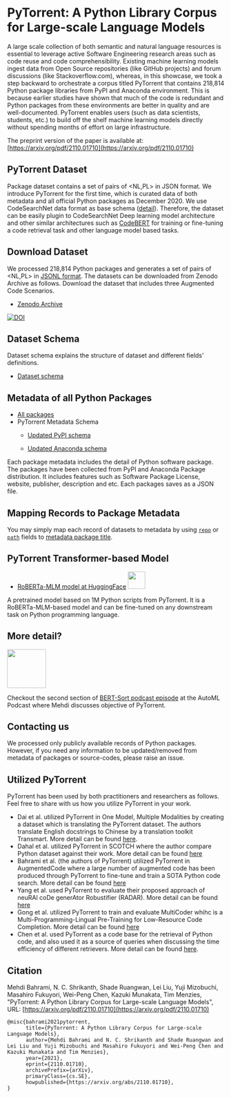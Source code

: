 # PyTorrent: A Python Library Corpus for Large-scale Language Models
A large scale collection of both semantic and natural language resources is essential to leverage active Software Engineering research areas such as code reuse and code comprehensibility. Existing machine learning models ingest data from Open Source repositories (like GitHub projects) and forum discussions (like Stackoverflow.com), whereas, in this showcase, we took a step backward to orchestrate a corpus titled PyTorrent that contains 218,814 Python package libraries from PyPI and Anaconda environment. This is because earlier studies have shown that much of the code is redundant and Python packages from these environments are better in quality and are well-documented. PyTorrent enables users (such as data scientists, students, etc.) to build off the shelf machine learning models directly without spending months of effort on large infrastructure.

The preprint version of the paper is available at: [https://arxiv.org/pdf/2110.01710](https://arxiv.org/pdf/2110.01710)

## PyTorrent Dataset
Package dataset contains a set of pairs of <NL,PL> in JSON format. We introduce PyTorrent for the first time, which is curated data of both metadata and all official Python packages as December 2020. We use CodeSearchNet data format as base schema ([detail](https://github.com/github/codesearchnet#data-details)). Therefore, the dataset can be easily plugin to CodeSearchNet Deep learning model architecture and other similar architectures such as [CodeBERT](https://github.com/microsoft/CodeBERT) for training or fine-tuning a code retrieval task and other language model based tasks.

## Download Dataset 
We processed 218,814 Python packages and generates a set of pairs of <NL,PL> in [JSONL format](https://jsonlines.org/). The datasets can be downloaded from Zenodo Archive as follows. Download the dataset that includes three Augmented Code Scenarios. 

- [Zenodo Archive](https://zenodo.org/record/4546290) 

[![DOI](https://zenodo.org/badge/DOI/10.5281/zenodo.4546290.svg)](https://doi.org/10.5281/zenodo.4546290)


## Dataset Schema
Dataset schema explains the structure of dataset and different fields' definitions.
- [Dataset schema](https://github.com/fla-sil/PyTorrent/blob/main/schema.md)

## Metadata of all Python Packages
- [All packages](https://github.com/fla-sil/PyTorrent/tree/main/Package_Metadata)
- PyTorrent Metadata Schema
  + [Updated PyPI schema](https://github.com/fla-sil/PyTorrent/blob/main/anaconda_schema.json)

  + [Updated Anaconda schema](https://github.com/fla-sil/PyTorrent/blob/main/schema.json) 

Each package metadata includes the detail of Python software package. The packages have been collected from PyPI and Anaconda Package distribution. It includes features such as Software Package License, website, publisher, description and etc. Each packages saves as a JSON file.

## Mapping Records to Package Metadata
You may simply map each record of datasets to metadata by using [`repo`](https://github.com/fla-sil/PyTorrent/blob/main/schema.md) or [`path`](https://github.com/fla-sil/PyTorrent/blob/main/schema.md) fields to [metadata package title](https://github.com/fla-sil/PyTorrent/tree/main/Package_Metadata).

## PyTorrent Transformer-based Model
- [RoBERTa-MLM model at HuggingFace](https://huggingface.co/Fujitsu/pytorrent)  <img src="https://huggingface.co/front/assets/huggingface_logo.svg" width="40">

A pretrained model based on 1M Python scripts from PyTorrent. It is a RoBERTa-MLM-based model and can be fine-tuned on any downstream task on Python programming language.

## More detail?
<a href="https://automlpodcast.com/episode/bert-sort-how-to-use-language-models-to-semantically-order-categorical-values"><img src="https://images.podcastpage.io/fetch/https%3A%2F%2Fstorage.buzzsprout.com%2Fvariants%2Flmm4qmbs2knbyqxpauluugywm8il%2F5cfec01b44f3e29fae1fb88ade93fc4aecd05b192fbfbc2c2f1daa412b7c1921.jpg?w=365&dpr=2.0" width="90"></img></a>

Checkout the second section of [BERT-Sort podcast episode](https://automlpodcast.com/episode/bert-sort-how-to-use-language-models-to-semantically-order-categorical-values) at the AutoML Podcast where Mehdi discusses objective of PyTorrent. 

## Contacting us
We processed only publicly available records of Python packages. However, if you need any information to be updated/removed from metadata of packages or source-codes, please raise an issue.

## Utilized PyTorrent
PyTorrent has been used by both practitioners and researchers as follows. Feel free to share with us how you utilize PyTorrent in your work.
- Dai et al. utilized PyTorrent in One Model, Multiple Modalities by creating a dataset which is translating the PyTorrent dataset. The authors translate English docstrings to Chinese by a translation toolkit Transmart. More detail can be found [here](https://arxiv.org/pdf/2205.06126.pdf).
- Dahal et al. utilized PyTorrent in SCOTCH where the author compare Python dataset against their work. More detail can be found [here](https://openreview.net/pdf?id=rSxfCiOZk-c)
- Bahrami et al. (the authors of PyTorrent) utilized PyTorrent in AugmentedCode where a large number of augmented code has been produced through PyTorrent to fine-tune and train a SOTA Python code search. More detail can be found [here](https://arxiv.org/pdf/2110.08512.pdf)
- Yang et al. used PyTorrent to evaluate their proposed approach of neuRAl coDe generAtor Robustifier (RADAR). More detail can be found [here](https://arxiv.org/pdf/2211.15844.pdf)
- Gong et al. utilized PyTorrent to train and evaluate MultiCoder whihc is a Multi-Programming-Lingual Pre-Training for Low-Resource Code Completion. More detail can be found [here](https://arxiv.org/pdf/2212.09666.pdf)
- Chen et al. used PyTorrent as a code base for the retrieval of Python code, and also used it as a source of queries when discussing the time efficiency of different retrievers. More detail can be found [here](https://dl.acm.org/doi/abs/10.1145/3597503.3639085).

## Citation
Mehdi Bahrami, N. C. Shrikanth, Shade Ruangwan, Lei Liu, Yuji Mizobuchi, Masahiro Fukuyori, Wei-Peng Chen, Kazuki Munakata, Tim Menzies, "PyTorrent: A Python Library Corpus for Large-scale Language Models", URL: [https://arxiv.org/pdf/2110.01710](https://arxiv.org/pdf/2110.01710)
```
@misc{bahrami2021pytorrent,
      title={PyTorrent: A Python Library Corpus for Large-scale Language Models}, 
      author={Mehdi Bahrami and N. C. Shrikanth and Shade Ruangwan and Lei Liu and Yuji Mizobuchi and Masahiro Fukuyori and Wei-Peng Chen and Kazuki Munakata and Tim Menzies},
      year={2021},
      eprint={2110.01710},
      archivePrefix={arXiv},
      primaryClass={cs.SE},
      howpublished={https://arxiv.org/abs/2110.01710},
}
```
